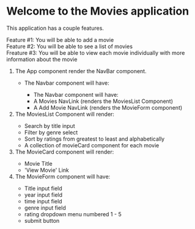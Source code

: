 # Welcome to the Movies application

This application has a couple features. 

Feature #1: You will be able to add a movie  
Feature #2: You will be able to see a list of movies  
Freature #3: You will be able to view each movie individually with more information about the movie   
<ol>
  <li>The App component render the NavBar component. </li>
    <ul>
      <li>The Navbar component will have: </li>
            <ul>
                <li>The Navbar component will have: </li>
                <li>A Movies NavLink (renders the MoviesList Component)</li>
                <li>A Add Movie NavLink (renders the MovieForm component)  </li>
            </ul>
    </ul>
  
  <li>The MoviesList Component will render:</li>
    <ul>
        <li>Search by title input </li>
        <li>Filter by genre select </li>
        <li>Sort by ratings from greatest to least and alphabetically </li>
        <li>A collection of movieCard component for each movie</li>
    </ul>
  <li>The MovieCard component will render: </li>
    <ul>
        <li>Movie Title </li>
        <li>'View Movie' Link</li>
    </ul>
  <li>The MovieForm component will have: </li>
        <ul>
            <li>Title input field  </li>
            <li>year input field </li>
            <li>time input field  </li>
            <li>genre input field </li>
            <li>rating dropdown menu numbered 1 - 5  </li>
            <li>submit button  </li>
        </ul>
</ol> 
 

